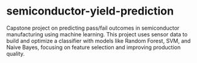 # semiconductor-yield-prediction
Capstone project on predicting pass/fail outcomes in semiconductor manufacturing using machine learning. This project uses sensor data to build and optimize a classifier with models like Random Forest, SVM, and Naive Bayes, focusing on feature selection and improving production quality.
